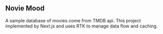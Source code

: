 ## Novie Mood

A sample database of movies come from TMDB api.
This project implemented by Next.js and uses RTK to manage data flow and caching.
